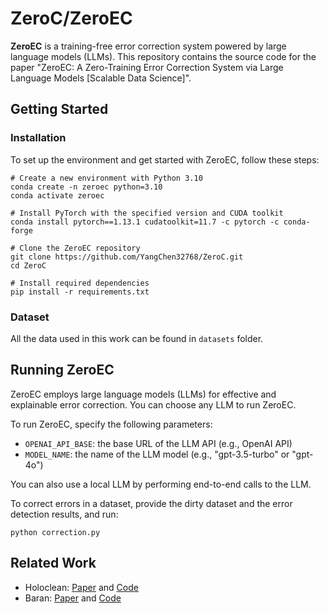 # ZeroC/ZeroEC
**ZeroEC** is a training-free error correction system powered by large language models (LLMs). This repository contains the source code for the paper "ZeroEC: A Zero-Training Error Correction System via Large Language Models [Scalable Data Science]".
## Getting Started

### Installation

To set up the environment and get started with ZeroEC, follow these steps:

   ```
   # Create a new environment with Python 3.10
   conda create -n zeroec python=3.10
   conda activate zeroec

   # Install PyTorch with the specified version and CUDA toolkit
   conda install pytorch==1.13.1 cudatoolkit=11.7 -c pytorch -c conda-forge

   # Clone the ZeroEC repository
   git clone https://github.com/YangChen32768/ZeroC.git
   cd ZeroC

   # Install required dependencies
   pip install -r requirements.txt
   ```
### Dataset

All the data used in this work can be found in `datasets` folder.

## Running ZeroEC

ZeroEC employs large language models (LLMs) for effective and explainable error correction. You can choose any LLM to run ZeroEC.

To run ZeroEC, specify the following parameters:

* `OPENAI_API_BASE`: the base URL of the LLM API (e.g., OpenAI API)
* `MODEL_NAME`: the name of the LLM model (e.g., "gpt-3.5-turbo" or "gpt-4o")

You can also use a local LLM by performing end-to-end calls to the LLM.

To correct errors in a dataset, provide the dirty dataset and the error detection results, and run:
```
python correction.py
```

## Related Work
- Holoclean: [Paper](https://www.vldb.org/pvldb/vol10/p1190-rekatsinas.pdf) and [Code](https://github.com/HoloClean/holoclean)
- Baran: [Paper](https://vldb.org/pvldb/vol13/p1948-mahdavi.pdf) and [Code](https://github.com/BigDaMa/raha)

